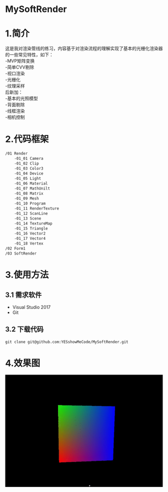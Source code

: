 ﻿# MySoftRender

# 1.简介
这是我对渲染管线的练习，内容基于对渲染流程的理解实现了基本的光栅化渲染器的一些常见特性，如下：  
-MVP矩阵变换  
-简单CVV剔除  
-视口渲染  
-光栅化  
-纹理采样  
后新加：  
-基本的光照模型  
-背面剔除  
-线框渲染  
-相机控制  

# 2.代码框架
```
/01 Render  
    -01_01 Camera  
    -01_02 Clip  
    -01_03 Color3  
    -01_04 Device  
    -01_05 Light  
    -01_06 Material  
    -01_07 MathUnilt  
    -01_08 Matrix  
    -01_09 Mesh  
    -01_10 Program  
    -01_11 RenderTexture  
    -01_12 ScanLine  
    -01_13 Scene  
    -01_14 TextureMap  
    -01_15 Triangle  
    -01_16 Vector2  
    -01_17 Vector4  
    -01_18 Vertex  
/02 Form1  
/03 SoftRender    
```  

# 3.使用方法

## 3.1 需求软件
 - Visual Studio 2017
 - Git

## 3.2 下载代码
```
git clone git@github.com:YESshowMeCode/MySoftRender.git  
```  

# 4.效果图    
![image](https://github.com/YESshowMeCode/MySoftRender/blob/master/SoftRender/Texture/SoftRender.gif)
